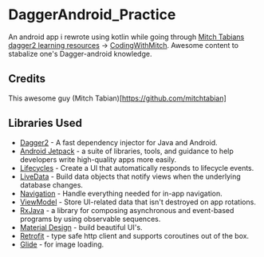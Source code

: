 # DaggerAndroid_Practice
An android app i rewrote using kotlin while going through [Mitch Tabians dagger2 learning resources](https://www.youtube.com/watch?v=3qZh6Fyrz-k&list=PLgCYzUzKIBE8AOAspC3DHoBNZIBHbIOsC) -> [CodingWithMitch](https://codingwithmitch.com/). Awesome content to stabalize one's Dagger-android knowledge.

## Credits
This awesome guy (Mitch Tabian)[https://github.com/mitchtabian]

## Libraries Used
* [Dagger2][0] - A fast dependency injector for Java and Android.
* [Android Jetpack][1] - a suite of libraries, tools, and guidance to help developers write high-quality apps more easily.
* [Lifecycles][2] - Create a UI that automatically responds to lifecycle events.
* [LiveData][3] - Build data objects that notify views when the underlying database changes.
* [Navigation][4] - Handle everything needed for in-app navigation.
* [ViewModel][5] - Store UI-related data that isn't destroyed on app rotations.
* [RxJava][6] -  a library for composing asynchronous and event-based programs by using observable sequences.
* [Material Design][7] - build beautiful UI's.
* [Retrofit][8] - type safe http client and supports coroutines out of the box.
* [Glide][9] - for image loading.


[0]: https://dagger.dev/dev-guide/android
[1]: https://developer.android.com/jetpack
[2]: https://developer.android.com/topic/libraries/architecture/lifecycle
[3]: https://developer.android.com/topic/libraries/architecture/livedata
[4]: https://developer.android.com/topic/libraries/architecture/navigation/
[5]: https://developer.android.com/topic/libraries/architecture/viewmodel
[6]:  https://github.com/ReactiveX/RxJava
[7]: https://material.io/develop/android/docs/getting-started/
[8]: https://square.github.io/retrofit/
[9]: https://bumptech.github.io/glide/
